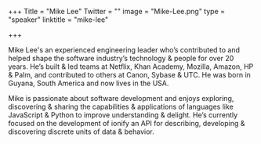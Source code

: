 +++
Title = "Mike Lee"
Twitter = ""
image = "Mike-Lee.png"
type = "speaker"
linktitle = "mike-lee"

+++

Mike Lee's an experienced engineering leader who’s contributed to and helped shape the software industry’s technology & people for over 20 years. He’s built & led teams at Netflix, Khan Academy, Mozilla, Amazon, HP & Palm, and contributed to others at Canon, Sybase & UTC. He was born in Guyana, South America and now lives in the USA.

Mike is passionate about software development and enjoys exploring, discovering & sharing the capabilities & applications of languages like JavaScript & Python to improve understanding & delight. He’s currently focused on the development of ionify an API for describing, developing & discovering discrete units of data & behavior.



